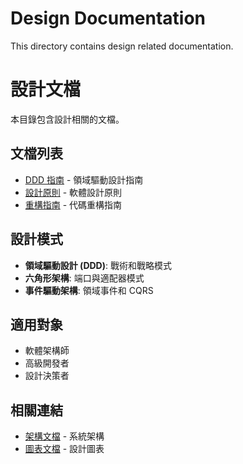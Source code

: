 # Design Documentation

This directory contains design related documentation.

# 設計文檔

本目錄包含設計相關的文檔。

## 文檔列表

- [DDD 指南](ddd-guide.md) - 領域驅動設計指南
- [設計原則](design-principles.md) - 軟體設計原則
- [重構指南](refactoring-guide.md) - 代碼重構指南

## 設計模式

- **領域驅動設計 (DDD)**: 戰術和戰略模式
- **六角形架構**: 端口與適配器模式
- **事件驅動架構**: 領域事件和 CQRS

## 適用對象

- 軟體架構師
- 高級開發者
- 設計決策者

## 相關連結

- [架構文檔](../architecture/) - 系統架構
- [圖表文檔](../diagrams/) - 設計圖表
